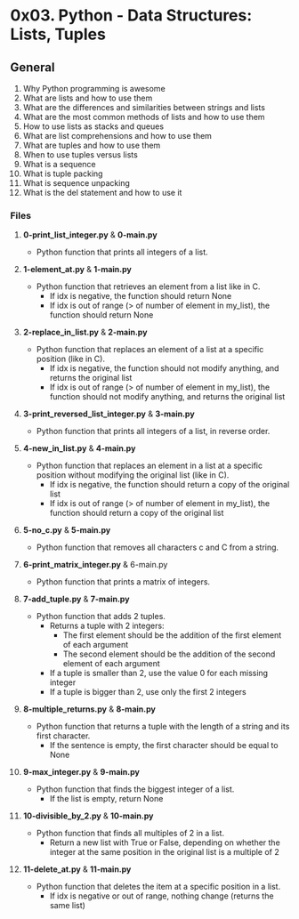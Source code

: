# 0x03. Python - Data Structures: Lists, Tuples

## General
1. Why Python programming is awesome
2. What are lists and how to use them
3. What are the differences and similarities between strings and lists
4. What are the most common methods of lists and how to use them
5. How to use lists as stacks and queues
6. What are list comprehensions and how to use them
7. What are tuples and how to use them
8. When to use tuples versus lists
9. What is a sequence
10. What is tuple packing
11. What is sequence unpacking
12. What is the del statement and how to use it

### Files
1. **0-print_list_integer.py** & **0-main.py**
   - Python function that prints all integers of a list.

2. **1-element_at.py** & **1-main.py**
   - Python function that retrieves an element from a list like in C.
     - If idx is negative, the function should return None
     - If idx is out of range (> of number of element in my_list), the function should return None

3. **2-replace_in_list.py** & **2-main.py**
   - Python function that replaces an element of a list at a specific position (like in C).
     - If idx is negative, the function should not modify anything, and returns the original list
     - If idx is out of range (> of number of element in my_list), the function should not modify anything, and returns the original list

4. **3-print_reversed_list_integer.py** & **3-main.py**
   - Python function that prints all integers of a list, in reverse order.

5. **4-new_in_list.py** & **4-main.py**
   - Python function that replaces an element in a list at a specific position without modifying the original list (like in C).
     - If idx is negative, the function should return a copy of the original list
     - If idx is out of range (> of number of element in my_list), the function should return a copy of the original list

6. **5-no_c.py** & **5-main.py**
   - Python function that removes all characters c and C from a string.

7. **6-print_matrix_integer.py** & 6-main.py
   - Python function that prints a matrix of integers.

8. **7-add_tuple.py** & **7-main.py**
   - Python function that adds 2 tuples.
     - Returns a tuple with 2 integers:
       - The first element should be the addition of the first element of each argument
       - The second element should be the addition of the second element of each argument
     - If a tuple is smaller than 2, use the value 0 for each missing integer
     - If a tuple is bigger than 2, use only the first 2 integers

9. **8-multiple_returns.py** & **8-main.py**
   - Python function that returns a tuple with the length of a string and its first character.
     - If the sentence is empty, the first character should be equal to None

10. **9-max_integer.py** & **9-main.py**
    - Python function that finds the biggest integer of a list.
      - If the list is empty, return None

11. **10-divisible_by_2.py** & **10-main.py**
    - Python function that finds all multiples of 2 in a list.
      - Return a new list with True or False, depending on whether the integer at the same position in the original list is a multiple of 2

12. **11-delete_at.py** & **11-main.py**
    - Python function that deletes the item at a specific position in a list.
      - If idx is negative or out of range, nothing change (returns the same list)

